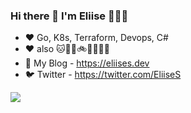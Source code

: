 ### Hi there 👋 I'm Eliise 👩‍💻🌔

<!--
**EliiseS/EliiseS** is a ✨ _special_ ✨ repository because its `README.md` (this file) appears on your GitHub profile.

Here are some ideas to get you started:

- 🔭 I’m currently working on ...
- 🌱 I’m currently learning ...
- 👯 I’m looking to collaborate on ...
- 🤔 I’m looking for help with ...
- 💬 Ask me about ...
- 📫 How to reach me: ...
- 😄 Pronouns: ...
- ⚡ Fun fact: ...
-->

- ❤ Go, K8s, Terraform, Devops, C#
- ❤ also 🐱🍫🌿🚲🚡🌲🌄🍜
- 📝 My Blog - https://eliises.dev  
- 🐦 Twitter - https://twitter.com/EliiseS

![](https://github-readme-stats.vercel.app/api?username=eliises&show_icons=true&theme=cobalt2)
